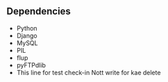 
Dependencies
------------

* Python
* Django
* MySQL
* PIL
* flup
* pyFTPdlib
* This line for test check-in Nott write for kae delete
